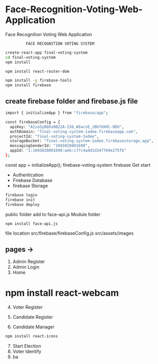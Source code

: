 # Face-Recognition-Voting-Web-Application
Face Recognition Voting Web Application

             FACE RECOGNITION VOTING SYSTEM

```bash
create-react-app final-voting-system
cd final-voting-system
npm install

npm install react-router-dom

npm install -g firebase-tools
npm install firebase
```



## create firebase folder and firebase.js file
```bash
import { initializeApp } from "firebase/app";
```
```bash
const firebaseConfig = {
  apiKey: "AIzaSyBQXa9B22A-I56_WIwcsE_zBb7UXHl-0DU",
  authDomain: "final-voting-system-1adee.firebaseapp.com",
  projectId: "final-voting-system-1adee",
  storageBucket: "final-voting-system-1adee.firebasestorage.app",
  messagingSenderId: "1045020801698",
  appId: "1:1045020801698:web:c77c4add1d347769e275fb"
};
```

const app = initializeApp();
firebase-voting-system
firebase Get start
* Authentication
* Firebase Database
* firebase Storage

```bash
firebase login
firebase init
firebase deploy
```

public folder add to face-api.js Module folder
```bash
npm install face-api.js
```
file location
src/firebase/firebaseConfig.js
src/assets/images



## pages ->
1. Admin Register
2. Admin Login
3. Home 

# npm install react-webcam
4. Voter Register

5. Candidate Register
6. Candidate Manager

```bash
npm install react-icons
```
7. Start Election
8. Voter Identify
9. ba



